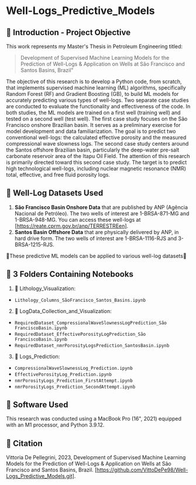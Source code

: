 # Well-Logs_Predictive_Models

## 📌 Introduction - Project Objective   
This work represents my Master's Thesis in Petroleum Engineering titled:
> Development of Supervised Machine Learning Models for the Prediction of Well-Logs & Application on Wells at São Francisco and Santos Basins, Brazil"


The objective of this research is to develop a Python code, from scratch, that implements supervised machine learning (ML) algorithms, specifically Random Forest (RF) and Gradient Boosting (GB), to build ML models for accurately predicting various types of well-logs. Two separate case studies are conducted to evaluate the functionality and effectiveness of the code. In both studies, the ML models are trained on a first well (training well) and tested on a second well (test well). The first case study focuses on the São Francisco onshore Brazilian basin. It serves as a preliminary exercise for model development and data familiarization. The goal is to predict two conventional well-logs: the calculated effective porosity and the measured compressional wave slowness logs. The second case study centers around the Santos offshore Brazilian basin, particularly the deep-water pre-salt carbonate reservoir area of the Itapu Oil Field. The attention of this research is primarily directed toward this second case study. The target is to predict high technological well-logs, including nuclear magnetic resonance (NMR) total, effective, and free fluid porosity logs.

## 📌 Well-Log Datasets Used
1. **São Francisco Basin Onshore Data** that are published by ANP (Agência Nacional de Petróleo). The two wells of interest are 1-BRSA-871-MG and 1-BRSA-948-MG. You can access these well-logs at [https://reate.cprm.gov.br/anp/TERRESTREen].
2. **Santos Basin Offshore Data** that are physically delivered by ANP, in hard drive form. The two wells of interest are 1-BRSA-1116-RJS and 3-BRSA-1215-RJS.

🚦These predictive ML models can be applied to various well-log datasets🚦

## 📌 3 Folders Containing Notebooks
1. 📗 Lithology_Visualization:
+ ```Lithology_Columns_SãoFrancisco_Santos_Basins.ipynb```
2. 📙 LogData_Collection_and_Visualization:
+ ```RequiredDataset_CompressionalWaveSlownessLogPrediction_São FranciscoBasin.ipynb```
+ ```RequiredDataset_EffectivePorosityLogPrediction_São FranciscoBasin.ipynb```
+ ```RequiredDataset_nmrPorosityLogsPrediction_SantosBasin.ipynb```
3. 📘 Logs_Prediction:
+ ```CompressionalWaveSlownessLog_Prediction.ipynb```
+ ```EffectivePorosityLog_Prediction.ipynb```
+ ```nmrPorosityLogs_Prediction_FirstAttempt.ipynb```
+ ```nmrPorosityLogs_Prediction_SecondAttempt.ipynb```

## 📌 Software Used 
This research was conducted using a MacBook Pro (16", 2021) equipped with an M1 processor, and Python 3.9.12.

## 📌 Citation 
Vittoria De Pellegrini, 2023, Development of Supervised Machine Learning Models for the Prediction of Well-Logs & Application on Wells at São Francisco and Santos Basins, Brazil. 
[https://github.com/VittoDePe98/Well-Logs_Predictive_Models.git].
